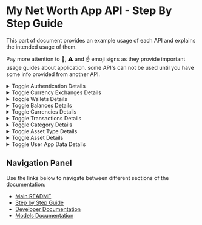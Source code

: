 # My Net Worth App API - Step By Step Guide

This part of document provides an example usage of each API and explains the intended usage of them.

Pay more attention to 🔴, ⚠️ and ☝️ emoji signs as they provide important usage guides about application. some API's can not be used until you have some info provided from another API.



<details>
<summary>Toggle Authentication Details</summary>

## Authentication

- 🔴 First get all the predefined currencies available, then choose one.

    example curl request:

    ```bash
    curl -X 'GET' \
      'http://127.0.0.1:8000/currencies/predefined' \
      -H 'accept: application/json'
    ```

    example response body:

    ```json
    {
      "message": "Predefined currencies retrieved successfully",
      "data": {
        "currencies": [
          {
            "_id": "6745dbed6b99c20aab2de4e0",
            "code": "USD",
            "name": "US Dollar",
            "symbol": "$",
            "is_predefined": true,
            "currency_type": "fiat",
            "created_at": "2024-11-18T13:47:55.569000",
            "updated_at": "2024-11-18T13:47:55.569000"
          },
          {
            "_id": "6745dbed6b99c20aab2de4e1",
            "code": "EUR",
            "name": "Euro",
            "symbol": "€",
            "is_predefined": true,
            "currency_type": "fiat",
            "created_at": "2024-11-18T13:47:55.572000",
            "updated_at": "2024-11-18T13:47:55.572000"
          }
        ]
      },
      "timestamp": "2024-11-24T17:03:14.290672"
    }
    ```

- Then create an account using your desired base currency and your personal info. In this example, I want to use the dollar as my base currency. I used the id we got from the previous request. From now on, to use the app, for every request you need to provide the `access_token` you got here as a header named `Authentication`.

    example curl request:

    ```bash
    curl -X 'POST' \
      'http://127.0.0.1:8000/register' \
      -H 'accept: application/json' \
      -H 'Content-Type: application/json' \
      -d '{
      "username": "johndoe",
      "email": "johndoe@example.com",
      "password": "UncommonPass?123",
      "base_currency_id": "6745dbed6b99c20aab2de4e0"
    }'
    ```

    example response body:

    ```json
    {
      "message": "User registered successfully",
      "data": {
        "access_token": "eyJhbGciOiJIUzI1NiIsInR5cCI6IkpXVCJ9.eyJzdWIiOiJqb2huZG9lIiwiZXhwIjoxNzMzMjE2MTE1fQ.O9JqJ7LojkenwTD23Az7Dq-85vnoS78P4QOxZyRqf74",
        "token_type": "bearer"
      },
      "timestamp": "2024-12-03T11:03:20.141111"
    }
    ```

- 🔴 After registration, if you want to get your access token, you can log in using your credentials.

    example curl request:

    ```bash
    curl -X 'POST' \
      'http://127.0.0.1:8000/login' \
      -H 'accept: application/json' \
      -H 'Content-Type: application/x-www-form-urlencoded' \
      -d 'grant_type=password&username=johndoe&password=UncommonPass%3F123&scope=&client_id=string&client_secret=string'
    ```

    example response body:

    ```json
    {
      "access_token": "eyJhbGciOiJIUzI1NiIsInR5cCI6IkpXVCJ9.eyJzdWIiOiJqb2huZG9lIiwiZXhwIjoxNzMzMjE2NDgwfQ.UYTDS0bOybXjs2VMujeqeNZBwSaw5N5Rr28_FS79_Ps",
      "token_type": "bearer"
    }
    ```

- You also can get your info.

    example curl request:

    ```bash
    curl -X 'GET' \
      'http://127.0.0.1:8000/user' \
      -H 'accept: application/json' \
      -H 'Authorization: Bearer eyJhbGciOiJIUzI1NiIsInR5cCI6IkpXVCJ9.eyJzdWIiOiJqb2huZG9lIiwiZXhwIjoxNzMzMjE2Mjc4fQ.VByWTQqSHHEiYHFh6fH4OLIPMHrBg_IGKfv8IzCeByQ'
    ```

    example response body:

    ```json
    {
      "message": "User data retrieved successfully",
      "data": {
        "_id": "674ec06bb42bef228d9ac134",
        "created_at": "2024-12-03T08:25:15.170000",
        "updated_at": "2024-12-03T08:25:15.170000",
        "username": "johndoe",
        "email": "johndoe@example.com",
        "hashed_password": "$2b$12$9Uvwmx8wa/PhrqCRnOr2y.wTZEhhB5r/TB/T8gm7XtUEcl56iCuXK",
        "role": "user"
      },
      "timestamp": "2024-12-03T11:03:20.141111"
    }
    ```

- Modify your info.

    example curl request:

    ```bash
    curl -X 'PUT' \
      'http://127.0.0.1:8000/update' \
      -H 'accept: application/json' \
      -H 'Authorization: Bearer eyJhbGciOiJIUzI1NiIsInR5cCI6IkpXVCJ9.eyJzdWIiOiJqb2huZG9lIiwiZXhwIjoxNzMzMjE2Mjc4fQ.VByWTQqSHHEiYHFh6fH4OLIPMHrBg_IGKfv8IzCeByQ' \
      -H 'Content-Type: application/json' \
      -d '{
      "name": "John Doe",
      "username": "newusername",
      "email": "newemail@example.com",
      "password": "newstrongpassword123"
    }'
    ```

    example response body:

    ```json
    {
      "message": "User credentials updated successfully",
      "data": {
        "_id": "674ec06bb42bef228d9ac134",
        "created_at": "2024-12-03T08:25:15.170000",
        "updated_at": "2024-12-03T08:25:15.170000",
        "username": "johndoe",
        "email": "johndoe@example.com",
        "hashed_password": "$2b$12$9Uvwmx8wa/PhrqCRnOr2y.wTZEhhB5r/TB/T8gm7XtUEcl56iCuXK",
        "role": "user"
      },
      "timestamp": "2024-12-03T11:03:20.141111"
    }
    ```

- Or delete your account. But beware that if you delete your account, all of your data will be lost too.

    example curl request:

    ```bash
    curl -X 'DELETE' \
      'http://127.0.0.1:8000/user' \
      -H 'accept: application/json' \
      -H 'Authorization: Bearer eyJhbGciOiJIUzI1NiIsInR5cCI6IkpXVCJ9.eyJzdWIiOiJqb2huZG9lIiwiZXhwIjoxNzMzMjE1OTk1fQ.6xTi3durHRHfIGNbW0Y6sEcI2wJ_VgSh4rdO8kQljzg'
    ```

    example response body:

    ```json
    {
      "message": "User deleted successfully",
      "data": {},
      "timestamp": "2024-12-03T11:03:20.141111"
    }
    ```

</details>


<details>
<summary>Toggle Currency Exchanges Details</summary>

## Currency Exchanges

- ⚠️ If you want to have any currency in your wallets other than your base currency, you have to make sure an exchange rate for them exists in the database. This is crucial to the app's functionalities because it wants to calculate the value of each currency to your base currency and give you an estimation of your wallets and assets value.

    example curl request:

    ```bash
    curl -X 'POST' \
      'http://127.0.0.1:8000/currency-exchanges' \
      -H 'accept: application/json' \
      -H 'Authorization: Bearer eyJhbGciOiJIUzI1NiIsInR5cCI6IkpXVCJ9.eyJzdWIiOiJqb2huZG9lIiwiZXhwIjoxNzMyNDY2NTMzfQ.U5VPkELge_1acLDjIPwnQ9nUxAuaemQY2Xfg6622OY0' \
      -H 'Content-Type: application/json' \
      -d '{
      "from_currency_id": "673b458b63f75539e9f1fcff",
      "to_currency_id": "673b458b63f75539e9f1fcfe",
      "rate": 0.85,
      "date": "2023-10-15T14:30:00Z"
    }'
    ```

    example response body:

    ```json
    {
    "message":"Currency exchange created successfully",
    "data": {
    "id": {
    "_id":"674350650627757e5b6ab189",
    "user_id":"6743368dfce3476d0b8c5de0",
    "from_currency_id":"673b458b63f75539e9f1fcff",
    "to_currency_id":"673b458b63f75539e9f1fcfe",
    "rate":0.85,
    "date":"2023-10-15T14:30:00Z"
        }
      },
    "timestamp":"2024-11-24T19:40:29.240770"
    }
    ```

- You can do other CRUD operations on currency exchanges. Let's try getting all.

    example curl request:

    ```bash
    curl -X 'GET' \
      'http://127.0.0.1:8000/currency-exchanges' \
      -H 'accept: application/json' \
      -H 'Authorization: Bearer eyJhbGciOiJIUzI1NiIsInR5cCI6IkpXVCJ9.eyJzdWIiOiJqb2huZG9lIiwiZXhwIjoxNzMyNTE4MjE3fQ.TY29rBpfyuuWd4K7a3wszmlINvZMF2OjSqUXhySJM2M'
    ```

    example response body:

    ```json
    {
      "message": "Currency exchanges retrieved successfully",
      "data": {
        "currency_exchanges": [
          {
            "_id": "674350650627757e5b6ab189",
            "user_id": "6743368dfce3476d0b8c5de0",
            "from_currency_id": "673b458b63f75539e9f1fcff",
            "to_currency_id": "673b458b63f75539e9f1fcfe",
            "rate": 0.85,
            "date": "2023-10-15T14:30:00"
          }
        ]
      },
      "timestamp": "2024-11-25T10:03:06.482411"
    }
    ```

- Read an exchange.

    example curl request:

    ```bash
    curl -X 'GET' \
      'http://127.0.0.1:8000/currency-exchanges/674350650627757e5b6ab189' \
      -H 'accept: application/json' \
      -H 'Authorization: Bearer eyJhbGciOiJIUzI1NiIsInR5cCI6IkpXVCJ9.eyJzdWIiOiJqb2huZG9lIiwiZXhwIjoxNzMyNTE4MjE3fQ.TY29rBpfyuuWd4K7a3wszmlINvZMF2OjSqUXhySJM2M'
    ```

    example response body:

    ```json
    {
      "message": "Currency exchange retrieved successfully",
      "data": {
        "currency_exchange": {
          "_id": "674350650627757e5b6ab189",
          "user_id": "6743368dfce3476d0b8c5de0",
          "from_currency_id": "673b458b63f75539e9f1fcff",
          "to_currency_id": "673b458b63f75539e9f1fcfe",
          "rate": 0.85,
          "date": "2023-10-15T14:30:00"
        }
      },
      "timestamp": "2024-11-25T10:03:06.482411"
    }
    ```

- Update an exchange.

    example curl request:

    ```bash
    curl -X 'PUT' \
      'http://127.0.0.1:8000/currency-exchanges/674350650627757e5b6ab189' \
      -H 'accept: application/json' \
      -H 'Authorization: Bearer eyJhbGciOiJIUzI1NiIsInR5cCI6IkpXVCJ9.eyJzdWIiOiJqb2huZG9lIiwiZXhwIjoxNzMyNTE4MjE3fQ.TY29rBpfyuuWd4K7a3wszmlINvZMF2OjSqUXhySJM2M' \
      -H 'Content-Type: application/json' \
      -d '{
      "rate": 0.822
    }'
    ```

    example response body:

    ```json
    {
      "message": "Currency exchange updated successfully",
      "data": {
        "currency_exchange": {
          "_id": "674350650627757e5b6ab189",
          "user_id": "6743368dfce3476d0b8c5de0",
          "from_currency_id": "673b458b63f75539e9f1fcff",
          "to_currency_id": "673b458b63f75539e9f1fcfe",
          "rate": 0.822,
          "date": "2024-11-25T06:38:25.709000"
        }
      },
      "timestamp": "2024-11-25T10:03:06.482411"
    }
    ```

- Delete one exchange if you need to.

    example curl request:

    ```bash
    curl -X 'DELETE' \
      'http://127.0.0.1:8000/currency-exchanges/67441be179a9ae30778b0df0' \
      -H 'accept: application/json' \
      -H 'Authorization: Bearer eyJhbGciOiJIUzI1NiIsInR5cCI6IkpXVCJ9.eyJzdWIiOiJqb2huZG9lIiwiZXhwIjoxNzMyNTE4MjE3fQ.TY29rBpfyuuWd4K7a3wszmlINvZMF2OjSqUXhySJM2M'
    ```

    example response body:

    ```json
    {
    "message":"Currency exchange deleted successfully",
    "data":null,
    "timestamp":"2024-11-25T10:03:06.482411"
    }
    ```

</details>


<details>
<summary>Toggle Wallets Details</summary>

## Wallets

- First things first, to create a wallet for yourself, you need to know the ids of currencies in your wallet. So now let's get all the currencies, user-defined or predefined.

    example curl request:

    ```bash
    curl -X 'GET' \
      'http://127.0.0.1:8000/currencies' \
      -H 'accept: application/json' \
      -H 'Authorization: Bearer eyJhbGciOiJIUzI1NiIsInR5cCI6IkpXVCJ9.eyJzdWIiOiJqb2huZG9lIiwiZXhwIjoxNzMyNDYxMDYwfQ.C25hYQ8l5ZxWUC0AOfZa5vY4vXZVCS9x5SxQyNZHBdM'
    ```

    example response body:

    ```json
    {
      "message": "Currencies retrieved successfully",
      "data": {
        "currencies": [
          {
            "_id": "673b458b63f75539e9f1fcfe",
            "code": "USD",
            "name": "US Dollar",
            "symbol": "$",
            "is_predefined": true,
            "currency_type": "fiat",
            "created_at": "2024-11-18T13:47:55.569000",
            "updated_at": "2024-11-18T13:47:55.569000"
          },
          {
            "_id": "673b458b63f75539e9f1fcff",
            "code": "EUR",
            "name": "Euro",
            "symbol": "€",
            "is_predefined": true,
            "currency_type": "fiat",
            "created_at": "2024-11-18T13:47:55.572000",
            "updated_at": "2024-11-18T13:47:55.572000"
          }
        ]
      },
      "timestamp": "2024-11-24T17:03:14.290672"
    }
    ```

- **☝️** Now if you have the needed currency exchange rates, you can create a wallet with your desired currencies. Use the ids of currencies you want in your wallet in the `balances_ids` section of the request. Each wallet can have many balances holding different currencies, provide an initial amount for each. You should also provide a name and type of wallet. The type of wallet can either be “fiat” or “crypto”. You can create as many wallets as you want.

    example curl request:

    ```bash
    curl -X 'POST' \
      'http://127.0.0.1:8000/wallets' \
      -H 'accept: application/json' \
      -H 'Authorization: Bearer eyJhbGciOiJIUzI1NiIsInR5cCI6IkpXVCJ9.eyJzdWIiOiJuZXd1c2VybmFtZSIsImV4cCI6MTczMzIxNjgyMX0.UqtH9QiSStRFehA7FUHZ5AjLlBCPYh2KNTpzzKhTp98' \
      -H 'Content-Type: application/json' \
      -d '{
      "name": "Savings Wallet",
      "type": "fiat",
      "balances_ids": [
        {
          "amount": "100.50",
          "currency_id": "6745dbed6b99c20aab2de4e0"
        },
        {
          "amount": "200.75",
          "currency_id": "6745dbed6b99c20aab2de4e1"
        }
      ]
    }'
    ```

    example response body:

    ```json
    {
      "message": "Wallet created successfully",
      "data": {
        "id": {
          "_id": "674ec683b42bef228d9ac13d",
          "created_at": "2024-12-03T08:51:15.147000",
          "updated_at": "2024-12-03T08:51:15.147000",
          "user_id": "674ec06bb42bef228d9ac134",
          "name": "Savings Wallet",
          "type": "fiat",
          "balances_ids": [
            {
              "_id": "674ec683b42bef228d9ac13e",
              "wallet_id": "674ec683b42bef228d9ac13d",
              "currency_id": "6745dbed6b99c20aab2de4e0",
              "amount": 100.5
            },
            {
              "_id": "674ec683b42bef228d9ac13f",
              "wallet_id": "674ec683b42bef228d9ac13d",
              "currency_id": "6745dbed6b99c20aab2de4e1",
              "amount": 200.75
            }
          ],
          "total_value": "311.28750000000000000000"
        }
      },
      "timestamp": "2024-12-03T11:03:20.141111"
    }
    ```

- You can now operate typical CRUD operations on wallet models. Let's get all wallets a user created.

    example curl request:

    ```bash
    curl -X 'GET' \
      'http://127.0.0.1:8000/wallets' \
      -H 'accept: application/json' \
      -H 'Authorization: Bearer eyJhbGciOiJIUzI1NiIsInR5cCI6IkpXVCJ9.eyJzdWIiOiJuZXd1c2VybmFtZSIsImV4cCI6MTczMzIxNjgyMX0.UqtH9QiSStRFehA7FUHZ5AjLlBCPYh2KNTpzzKhTp98'
    ```

    example response body:

    ```json
    {
      "message": "Wallets retrieved successfully",
      "data": {
        "wallets": [
          {
            "_id": "674eca33b42bef228d9ac141",
            "created_at": "2024-12-03T09:06:59.850000",
            "updated_at": "2024-12-03T09:06:59.850000",
            "user_id": "674ec06bb42bef228d9ac134",
            "name": "Crypto Wallet",
            "type": "crypto",
            "balances_ids": [
              {
                "_id": "674eca33b42bef228d9ac142",
                "wallet_id": "674eca33b42bef228d9ac141",
                "currency_id": "6745dbed6b99c20aab2de4ea",
                "amount": 0.052
              }
            ],
            "total_value": "4940.0000000000"
          },
          {
            "_id": "674ec683b42bef228d9ac13d",
            "created_at": "2024-12-03T08:51:15.147000",
            "updated_at": "2024-12-03T08:51:15.147000",
            "user_id": "674ec06bb42bef228d9ac134",
            "name": "Savings Wallet",
            "type": "fiat",
            "balances_ids": [
              {
                "_id": "674ec683b42bef228d9ac13e",
                "wallet_id": "674ec683b42bef228d9ac13d",
                "currency_id": "6745dbed6b99c20aab2de4e0",
                "amount": 100.5
              },
              {
                "_id": "674ec683b42bef228d9ac13f",
                "wallet_id": "674ec683b42bef228d9ac13d",
                "currency_id": "6745dbed6b99c20aab2de4e1",
                "amount": 200.75
              }
            ],
            "total_value": "311.2875000000"
          }
        ]
      },
      "timestamp": "2024-12-03T11:03:20.141111"
    }
    ```

- Get a wallet by its id.

    example curl request:

    ```bash
    curl -X 'GET' \
      'http://127.0.0.1:8000/wallets/674eca33b42bef228d9ac141' \
      -H 'accept: application/json' \
      -H 'Authorization: Bearer eyJhbGciOiJIUzI1NiIsInR5cCI6IkpXVCJ9.eyJzdWIiOiJuZXd1c2VybmFtZSIsImV4cCI6MTczMzIxODY0M30.e-kYTmiWO1Ejn7feO0A-J2dlhA-bU1aFkrU6oDaDh6I'
    ```

    example response body:

    ```json
    {
      "message": "Wallet retrieved successfully",
      "data": {
        "wallet": {
          "_id": "674eca33b42bef228d9ac141",
          "created_at": "2024-12-03T09:06:59.850000",
          "updated_at": "2024-12-03T09:06:59.850000",
          "user_id": "674ec06bb42bef228d9ac134",
          "name": "Crypto Wallet",
          "type": "crypto",
          "balances_ids": [
            {
              "_id": "674eca33b42bef228d9ac142",
              "wallet_id": "674eca33b42bef228d9ac141",
              "currency_id": "6745dbed6b99c20aab2de4ea",
              "amount": 0.052
            }
          ],
          "total_value": "4940.0000000000"
        }
      },
      "timestamp": "2024-12-03T11:03:20.141111"
    }
    ```

- Update a wallet.

    example curl request:

    ```bash
    curl -X 'PUT' \
      'http://127.0.0.1:8000/wallets/674eca33b42bef228d9ac141' \
      -H 'accept: application/json' \
      -H 'Authorization: Bearer eyJhbGciOiJIUzI1NiIsInR5cCI6IkpXVCJ9.eyJzdWIiOiJuZXd1c2VybmFtZSIsImV4cCI6MTczMzIxODY0M30.e-kYTmiWO1Ejn7feO0A-J2dlhA-bU1aFkrU6oDaDh6I' \
      -H 'Content-Type: application/json' \
      -d '{
      "name": "Crypto ",
      "balances_ids": [
        {
          "amount": "0.041",
          "currency_id": "6745dbed6b99c20aab2de4ea"
        }
      ]
    }'
    ```

    example response body:

    ```json
    {
      "message": "Wallet updated successfully",
      "data": {
        "wallet": {
          "_id": "674eca33b42bef228d9ac141",
          "created_at": "2024-12-03T09:06:59.850000",
          "updated_at": "2024-12-03T09:10:27.328000",
          "user_id": "674ec06bb42bef228d9ac134",
          "name": "Crypto ",
          "type": "crypto",
          "balances_ids": [
            {
              "_id": "674eca33b42bef228d9ac142",
              "wallet_id": "674eca33b42bef228d9ac141",
              "currency_id": "6745dbed6b99c20aab2de4ea",
              "amount": 0.041
            }
          ],
          "total_value": "3895.0000000000"
        }
      },
      "timestamp": "2024-12-03T11:03:20.141111"
    }
    ```

- Delete a wallet.

    example curl request:

    ```bash
    curl -X 'DELETE' \
      'http://127.0.0.1:8000/wallets/67433e42fce3476d0b8c5de2' \
      -H 'accept: application/json' \
      -H 'Authorization: Bearer eyJhbGciOiJIUzI1NiIsInR5cCI6IkpXVCJ9.eyJzdWIiOiJqb2huZG9lIiwiZXhwIjoxNzMyNTIxMTA3fQ.0Rw1sLpMbkwKXpgA55UxI__xQb6-DoenGUPcrtOIKkI'
    ```

    example response body:

    ```json
    {
      "message": "Wallet deleted successfully",
      "data": null,
      "timestamp": "2024-11-25T10:55:57.506591"
    }
    ```

- There is a route to get the total value of all your wallets. What this route does is to fetch all of your wallets and sum their balances. It does not rely on the `total-value` field in the wallet model, so it can be used to fix any possible inconsistencies.

    example curl request:

    ```bash
    curl -X 'GET' \
      'http://127.0.0.1:8000/wallets/total-value' \
      -H 'accept: application/json' \
      -H 'Authorization: Bearer eyJhbGciOiJIUzI1NiIsInR5cCI6IkpXVCJ9.eyJzdWIiOiJuZXd1c2VybmFtZSIsImV4cCI6MTczMzIxODY0M30.e-kYTmiWO1Ejn7feO0A-J2dlhA-bU1aFkrU6oDaDh6I'
    ```

    example response body:

    ```json
    {
      "message": "Total wallet value calculated successfully",
      "data": {
        "total_value": "4206.28750000000000000000"
      },
      "timestamp": "2024-12-03T11:03:20.141111"
    }
    ```

</details>


<details>
<summary>Toggle Balances Details</summary>

## Balances

- You can also add new currencies to your wallet. Let's say you have some JPY and you want it to be in a specific wallet. Use JPY’s id and the amount you have to add it to your wallet.

    example curl request:

    ```bash
    curl -X 'POST' \
      'http://127.0.0.1:8000/wallets/674ec683b42bef228d9ac13d/balance' \
      -H 'accept: application/json' \
      -H 'Authorization: Bearer eyJhbGciOiJIUzI1NiIsInR5cCI6IkpXVCJ9.eyJzdWIiOiJuZXd1c2VybmFtZSIsImV4cCI6MTczMzIxOTM2M30.ovAKzXI-w2lEfObbTThbF7H_sdUTBNKKH3LCjWJcdn0' \
      -H 'Content-Type: application/json' \
      -d '{
      "currency_id": "6745dbed6b99c20aab2de4e2",
      "amount": 20000
    }'
    ```

    example response body:

    ```json
    {
      "message": "Currency balance added successfully",
      "data": {
        "wallet": {
          "_id": "674ec683b42bef228d9ac13d",
          "created_at": "2024-12-03T08:51:15.147000",
          "updated_at": "2024-12-03T08:51:15.147000",
          "user_id": "674ec06bb42bef228d9ac134",
          "name": "Savings Wallet",
          "type": "fiat",
          "balances_ids": [
            {
              "_id": "674ec683b42bef228d9ac13e",
              "wallet_id": "674ec683b42bef228d9ac13d",
              "currency_id": "6745dbed6b99c20aab2de4e0",
              "amount": 100.5
            },
            {
              "_id": "674ec683b42bef228d9ac13f",
              "wallet_id": "674ec683b42bef228d9ac13d",
              "currency_id": "6745dbed6b99c20aab2de4e1",
              "amount": 200.75
            },
            {
              "_id": "674ecda7cfbbb34e5924be26",
              "wallet_id": "674ec683b42bef228d9ac13d",
              "currency_id": "6745dbed6b99c20aab2de4e2",
              "amount": 20000
            }
          ],
          "total_value": "445.2875000000"
        }
      },
      "timestamp": "2024-12-03T12:46:00.102914"
    }
    ```

- You can, of course, remove any unwanted balances too, providing wallet and currency ids.

    example curl request:

    ```bash
    curl -X 'DELETE' \
      'http://127.0.0.1:8000/wallets/674ec683b42bef228d9ac13d/balance/6745dbed6b99c20aab2de4e2' \
      -H 'accept: application/json' \
      -H 'Authorization: Bearer eyJhbGciOiJIUzI1NiIsInR5cCI6IkpXVCJ9.eyJzdWIiOiJuZXd1c2VybmFtZSIsImV4cCI6MTczMzIxOTM2M30.ovAKzXI-w2lEfObbTThbF7H_sdUTBNKKH3LCjWJcdn0'
    ```

    example response body:

    ```json
    {
      "message": "Currency balance removed successfully",
      "data": {
        "wallet": {
          "_id": "674ec683b42bef228d9ac13d",
          "created_at": "2024-12-03T08:51:15.147000",
          "updated_at": "2024-12-03T08:51:15.147000",
          "user_id": "674ec06bb42bef228d9ac134",
          "name": "Savings Wallet",
          "type": "fiat",
          "balances_ids": [
            {
              "_id": "674ec683b42bef228d9ac13e",
              "wallet_id": "674ec683b42bef228d9ac13d",
              "currency_id": "6745dbed6b99c20aab2de4e0",
              "amount": 100.5
            },
            {
              "_id": "674ec683b42bef228d9ac13f",
              "wallet_id": "674ec683b42bef228d9ac13d",
              "currency_id": "6745dbed6b99c20aab2de4e1",
              "amount": 200.75
            }
          ],
          "total_value": "311.2875000000"
        }
      },
      "timestamp": "2024-12-03T12:46:00.102914"
    }
    ```

</details>


<details>
<summary>Toggle Currencies Details</summary>

## Currencies

- We can also add our own custom currencies and modify them. For example, here we see there is no Tether in predefined currencies, so we can add it manually. The currency type can either be “fiat” or “crypto”. ⚠️ Also remember that whenever you introduce a new currency, add an exchange rate to the base currency instantly after that so you won’t face any problems later.

    example curl request:

    ```bash
    curl -X 'POST' \
      'http://127.0.0.1:8000/currencies' \
      -H 'accept: application/json' \
      -H 'Authorization: Bearer eyJhbGciOiJIUzI1NiIsInR5cCI6IkpXVCJ9.eyJzdWIiOiJqb2huZG9lIiwiZXhwIjoxNzMyNTI2MjQxfQ.o1M5_oGcvqzTYXYrLdxB0O_pDpgXH2joB1FREH4nHlM' \
      -H 'Content-Type: application/json' \
      -d '{
      "code": "USDT",
      "name": "Tether",
      "symbol": "₮",
      "currency_type": "crypto"
    }'
    ```

    example response body:

    ```json
    {
      "message": "Currency created successfully",
      "data": {
        "id": {
          "_id": "67443a0d0edbf08cff819104",
          "user_id": "6743368dfce3476d0b8c5de0",
          "code": "USDT",
          "name": "Tether",
          "symbol": "₮",
          "is_predefined": false,
          "currency_type": "crypto",
          "created_at": "2024-11-25T08:49:17.641783",
          "updated_at": "2024-11-25T08:49:17.641791"
        }
      },
      "timestamp": "2024-11-25T12:19:07.545506"
    }
    ```

- You can see all currencies, custom or predefined, all together.

    example curl request:

    ```bash
    curl -X 'GET' \
      'http://127.0.0.1:8000/currencies' \
      -H 'accept: application/json' \
      -H 'Authorization: Bearer eyJhbGciOiJIUzI1NiIsInR5cCI6IkpXVCJ9.eyJzdWIiOiJqb2huZG9lIiwiZXhwIjoxNzMyNTI2MjQxfQ.o1M5_oGcvqzTYXYrLdxB0O_pDpgXH2joB1FREH4nHlM'
    ```

    example response body:

    ```json
    {
    "message":"Currencies retrieved successfully",
    "data": {
    "currencies": [
          {
    "_id":"673b458b63f75539e9f1fcfe",
    "code":"USD",
    "name":"US Dollar",
    "symbol":"$",
    "is_predefined":true,
    "currency_type":"fiat",
    "created_at":"2024-11-18T13:47:55.569000",
    "updated_at":"2024-11-18T13:47:55.569000"
          },
          {
    "_id":"673b458b63f75539e9f1fcff",
    "code":"EUR",
    "name":"Euro",
    "symbol":"€",
    "is_predefined":true,
    "currency_type":"fiat",
    "created_at":"2024-11-18T13:47:55.572000",
    "updated_at":"2024-11-18T13:47:55.572000"
          },
          {
    "_id":"67443a0d0edbf08cff819104",
    "user_id":"6743368dfce3476d0b8c5de0",
    "code":"USDT",
    "name":"Tether",
    "symbol":"₮",
    "is_predefined":false,
    "currency_type":"crypto",
    "created_at":"2024-11-25T08:49:17.641000",
    "updated_at":"2024-11-25T08:49:17.641000"
          }
        ]
      },
    "timestamp":"2024-11-25T12:19:07.545506"
    }
    ```

- You can get one currency by id.

    example curl request:

    ```bash
    curl -X 'GET' \
      'http://127.0.0.1:8000/currencies/67443a0d0edbf08cff819104' \
      -H 'accept: application/json' \
      -H 'Authorization: Bearer eyJhbGciOiJIUzI1NiIsInR5cCI6IkpXVCJ9.eyJzdWIiOiJqb2huZG9lIiwiZXhwIjoxNzMyNTI2MjQxfQ.o1M5_oGcvqzTYXYrLdxB0O_pDpgXH2joB1FREH4nHlM'
    ```

    example response body:

    ```json
    {
      "message": "Currency retrieved successfully",
      "data": {
        "currency": {
          "_id": "67443a0d0edbf08cff819104",
          "user_id": "6743368dfce3476d0b8c5de0",
          "code": "USDT",
          "name": "Tether",
          "symbol": "₮",
          "is_predefined": false,
          "currency_type": "crypto",
          "created_at": "2024-11-25T08:49:17.641000",
          "updated_at": "2024-11-25T08:49:17.641000"
        }
      },
      "timestamp": "2024-11-25T12:19:07.545506"
    }
    ```

- Update a currency if you will.

    example curl request:

    ```bash
    curl -X 'PUT' \
      'http://127.0.0.1:8000/currencies/67443a0d0edbf08cff819104' \
      -H 'accept: application/json' \
      -H 'Authorization: Bearer eyJhbGciOiJIUzI1NiIsInR5cCI6IkpXVCJ9.eyJzdWIiOiJqb2huZG9lIiwiZXhwIjoxNzMyNTI2MjQxfQ.o1M5_oGcvqzTYXYrLdxB0O_pDpgXH2joB1FREH4nHlM' \
      -H 'Content-Type: application/json' \
      -d '{
      "code": "MUSDT",
      "name": "My Custom Tether",
      "symbol": "MT"
    }'
    ```

    example response body:

    ```json
    {
      "message": "Currency updated successfully",
      "data": {
        "currency": {
          "_id": "67443a0d0edbf08cff819104",
          "user_id": "6743368dfce3476d0b8c5de0",
          "code": "MUSDT",
          "name": "My Custom Tether",
          "symbol": "MT",
          "is_predefined": false,
          "currency_type": "crypto",
          "created_at": "2024-11-25T08:49:17.641000",
          "updated_at": "2024-11-25T08:49:17.641000"
        }
      },
      "timestamp": "2024-11-25T12:19:07.545506"
    }
    ```

- Delete a currency if you want
    
    example curl request: 
    
    ```bash
    curl -X 'DELETE' \
      'http://127.0.0.1:8000/currencies/67443a0d0edbf08cff819104' \
      -H 'accept: application/json' \
      -H 'Authorization: Bearer eyJhbGciOiJIUzI1NiIsInR5cCI6IkpXVCJ9.eyJzdWIiOiJqb2huZG9lIiwiZXhwIjoxNzMyNTI2MjQxfQ.o1M5_oGcvqzTYXYrLdxB0O_pDpgXH2joB1FREH4nHlM'
    ```
    
    example response body:
    
    ```json
    {
      "message": "Currency deleted successfully",
      "data": null,
      "timestamp": "2024-11-25T12:19:07.545506"
    }
    ```
</details>

<details>
<summary>Toggle Transactions Details</summary>

## Transactions

- Now that we have created some wallets and exchanges we can move on to transactions
There are 3 types of transactions available; ***income***, ***expense*** and ***transfer***
you have to provide wallet ids according to the transaction you want to do, for example if you want to save an income transaction you have to only provide to_wallet_id
**☝️** you can add a category to your transaction, but if you wanted to do that, you had to have the category id, so you needed to make a get request to /category to get them all first or create your custom categories then provide the id here.
other fields are self explanatory.
In this example I have created an income transaction.
    
    example curl request: 
    
    ```bash
    curl -X 'POST' \
      'http://127.0.0.1:8000/transactions' \
      -H 'accept: application/json' \
      -H 'Authorization: Bearer eyJhbGciOiJIUzI1NiIsInR5cCI6IkpXVCJ9.eyJzdWIiOiJqb2huZG9lIiwiZXhwIjoxNzMyNTM2MjExfQ.k_XFzUZa3CPUPdNUM8bGf8dke_SyrgrSiTuePUCurhQ' \
      -H 'Content-Type: application/json' \
      -d '{
      "to_wallet_id": "67433c81fce3476d0b8c5de1",
      "currency_id": "673b458b63f75539e9f1fcff",
      "type": "income",
      "amount": 100,
      "description": "The gig income"
    }'
    ```
    
    example response body:
    
    ```json
    {
      "message": "Transaction created successfully",
      "data": {
        "id": {
          "_id": "67446180dde2b8e5a723ef69",
          "user_id": "6743368dfce3476d0b8c5de0",
          "to_wallet_id": "67433c81fce3476d0b8c5de1",
          "currency_id": "673b458b63f75539e9f1fcff",
          "type": "income",
          "amount": 100,
          "date": "2024-11-25T11:37:36.425015",
          "description": "The gig income"
        }
      },
      "timestamp": "2024-11-25T15:07:32.034183"
    }
    ```
    
- an example of expense transaction
    
    
    example curl request: 
    
    ```bash
    curl -X 'POST' \
      'http://127.0.0.1:8000/transactions' \
      -H 'accept: application/json' \
      -H 'Authorization: Bearer eyJhbGciOiJIUzI1NiIsInR5cCI6IkpXVCJ9.eyJzdWIiOiJqb2huZG9lIiwiZXhwIjoxNzMyNTM2MjExfQ.k_XFzUZa3CPUPdNUM8bGf8dke_SyrgrSiTuePUCurhQ' \
      -H 'Content-Type: application/json' \
      -d '{
      "from_wallet_id": "67433c81fce3476d0b8c5de1",
      "currency_id": "673b458b63f75539e9f1fcff",
      "type": "expense",
      "amount": 50,
      "description": "groceries"
    }'
    ```
    
    example response body:
    
    ```json
    {
      "message": "Transaction created successfully",
      "data": {
        "id": {
          "_id": "6744637ddde2b8e5a723ef6b",
          "user_id": "6743368dfce3476d0b8c5de0",
          "from_wallet_id": "67433c81fce3476d0b8c5de1",
          "currency_id": "673b458b63f75539e9f1fcff",
          "type": "expense",
          "amount": 50,
          "date": "2024-11-25T11:46:05.868121",
          "description": "groceries"
        }
      },
      "timestamp": "2024-11-25T15:07:32.034183"
    }
    ```
    
- an example of transfer transaction
    
    
    example curl request: 
    
    ```bash
    curl -X 'POST' \
      'http://127.0.0.1:8000/transactions' \
      -H 'accept: application/json' \
      -H 'Authorization: Bearer eyJhbGciOiJIUzI1NiIsInR5cCI6IkpXVCJ9.eyJzdWIiOiJqb2huZG9lIiwiZXhwIjoxNzMyNTM2MjExfQ.k_XFzUZa3CPUPdNUM8bGf8dke_SyrgrSiTuePUCurhQ' \
      -H 'Content-Type: application/json' \
      -d '{
      "from_wallet_id": "67433c81fce3476d0b8c5de1",
      "to_wallet_id": "67446414dde2b8e5a723ef6c",
      "currency_id": "673b458b63f75539e9f1fcfe",
      "type": "transfer",
      "amount": 150,
      "description": "transfer to bank"
    }'
    ```
    
    example response body:
    
    ```json
    {
      "message": "Transaction created successfully",
      "data": {
        "id": {
          "_id": "674464dddde2b8e5a723ef70",
          "user_id": "6743368dfce3476d0b8c5de0",
          "from_wallet_id": "67433c81fce3476d0b8c5de1",
          "to_wallet_id": "67446414dde2b8e5a723ef6c",
          "currency_id": "673b458b63f75539e9f1fcfe",
          "type": "transfer",
          "amount": 150,
          "date": "2024-11-25T11:51:57.525552",
          "description": "transfer to bank"
        }
      },
      "timestamp": "2024-11-25T15:07:32.034183"
    }
    ```
    
- Lets try basic CRUD operations
get all transactions
    
    
    example curl request: 
    
    ```bash
    curl -X 'GET' \
      'http://127.0.0.1:8000/transactions' \
      -H 'accept: application/json' \
      -H 'Authorization: Bearer eyJhbGciOiJIUzI1NiIsInR5cCI6IkpXVCJ9.eyJzdWIiOiJqb2huZG9lIiwiZXhwIjoxNzMyNTM2MjExfQ.k_XFzUZa3CPUPdNUM8bGf8dke_SyrgrSiTuePUCurhQ'
    ```
    
    example response body:
    
    ```json
    {
      "message": "Transactions retrieved successfully",
      "data": {
        "transactions": [
          {
            "_id": "67446180dde2b8e5a723ef69",
            "user_id": "6743368dfce3476d0b8c5de0",
            "to_wallet_id": "67433c81fce3476d0b8c5de1",
            "currency_id": "673b458b63f75539e9f1fcff",
            "type": "income",
            "amount": 100,
            "date": "2024-11-25T11:37:36.425000",
            "description": "The gig income"
          },
          {
            "_id": "67446365dde2b8e5a723ef6a",
            "user_id": "6743368dfce3476d0b8c5de0",
            "from_wallet_id": "67433c81fce3476d0b8c5de1",
            "currency_id": "673b458b63f75539e9f1fcff",
            "type": "expense",
            "amount": 50,
            "date": "2024-11-25T11:45:41.878000",
            "description": "groceries"
          },
          {
            "_id": "674464dddde2b8e5a723ef70",
            "user_id": "6743368dfce3476d0b8c5de0",
            "from_wallet_id": "67433c81fce3476d0b8c5de1",
            "to_wallet_id": "67446414dde2b8e5a723ef6c",
            "currency_id": "673b458b63f75539e9f1fcfe",
            "type": "transfer",
            "amount": 150,
            "date": "2024-11-25T11:51:57.525000",
            "description": "transfer to bank"
          }
        ]
      },
      "timestamp": "2024-11-25T15:07:32.034183"
    }
    ```
    
- get a specific transaction details
    
    example curl request: 
    
    ```bash
    curl -X 'GET' \
      'http://127.0.0.1:8000/transactions/674464dddde2b8e5a723ef70' \
      -H 'accept: application/json' \
      -H 'Authorization: Bearer eyJhbGciOiJIUzI1NiIsInR5cCI6IkpXVCJ9.eyJzdWIiOiJqb2huZG9lIiwiZXhwIjoxNzMyNTM2MjExfQ.k_XFzUZa3CPUPdNUM8bGf8dke_SyrgrSiTuePUCurhQ'
    ```
    
    example response body:
    
    ```json
    {
    "message":"Transaction retrieved successfully",
    "data": {
    "transaction": {
    "_id":"674464dddde2b8e5a723ef70",
    "user_id":"6743368dfce3476d0b8c5de0",
    "from_wallet_id":"67433c81fce3476d0b8c5de1",
    "to_wallet_id":"67446414dde2b8e5a723ef6c",
    "currency_id":"673b458b63f75539e9f1fcfe",
    "type":"transfer",
    "amount":150,
    "date":"2024-11-25T11:51:57.525000",
    "description":"transfer to bank"
        }
      },
    "timestamp":"2024-11-25T15:07:32.034183"
    }
    ```
    
    ---
    
- Update a transaction
you can only update category, amount, date and description.
    
    
    example curl request: 
    
    ```bash
    curl -X 'PUT' \
      'http://127.0.0.1:8000/transactions/67446bdcf5fbebe2b05a95b5' \
      -H 'accept: application/json' \
      -H 'Authorization: Bearer eyJhbGciOiJIUzI1NiIsInR5cCI6IkpXVCJ9.eyJzdWIiOiJqb2huZG9lIiwiZXhwIjoxNzMyNTM4NDM5fQ.nEfDm-U4m-I_u4zfYWzSpp1E3q5xGlIaHBEf9JX31mg' \
      -H 'Content-Type: application/json' \
      -d '{
      "amount": 60,
      "date": "2023-10-15T14:30:00Z",
      "description": "Transfer to main bank"
    }'
    ```
    
    example response body:
    
    ```json
    {
      "message": "Transaction updated successfully",
      "data": {
        "transaction": {
          "_id": "67446bdcf5fbebe2b05a95b5",
          "user_id": "6743368dfce3476d0b8c5de0",
          "from_wallet_id": "67433c81fce3476d0b8c5de1",
          "to_wallet_id": "67446414dde2b8e5a723ef6c",
          "currency_id": "673b458b63f75539e9f1fcfe",
          "type": "transfer",
          "amount": 60,
          "date": "2023-10-15T14:30:00",
          "description": "Transfer to main bank"
        }
      },
      "timestamp": "2024-11-25T16:02:00.761796"
    }
    ```
    
- Delete a transaction
    
    
    example curl request: 
    
    ```bash
    curl -X 'DELETE' \
      'http://127.0.0.1:8000/transactions/674464dddde2b8e5a723ef70' \
      -H 'accept: application/json' \
      -H 'Authorization: Bearer eyJhbGciOiJIUzI1NiIsInR5cCI6IkpXVCJ9.eyJzdWIiOiJqb2huZG9lIiwiZXhwIjoxNzMyNTQwODM4fQ.vltdoHbI0AxVSyKVfeN2dIN-vg1Pl7Tevei9l2b_8Js'
    ```
    
    example response body:
    
    ```json
    {
    "message":"Transaction deleted successfully",
    "data":null,
    "timestamp":"2024-11-25T16:18:22.168932"
    }
    ```
    
- You can get basic statistics about the transactions occurred in a specific period of time
    
    
    example curl request: 
    
    ```bash
    curl -X 'GET' \
      'http://127.0.0.1:8000/transactions/statistics?start_date=2020-01-01&end_date=2024-12-01' \
      -H 'accept: application/json' \
      -H 'Authorization: Bearer eyJhbGciOiJIUzI1NiIsInR5cCI6IkpXVCJ9.eyJzdWIiOiJqb2huZG9lIiwiZXhwIjoxNzMyNTQwODM4fQ.vltdoHbI0AxVSyKVfeN2dIN-vg1Pl7Tevei9l2b_8Js'
    ```
    
    example response body:
    
    ```json
    {
    "message":"Transaction statistics retrieved successfully",
    "data": {
    "statistics": {
    "total_income":"150.0100000000",
    "total_expense":"100.0000000000",
    "net_balance":"50.0100000000"
        }
      },
    "timestamp":"2024-11-25T16:18:22.168932"
    }
    ```
    
- Can filter transactions too
    
    
    example curl request: 
    
    ```bash
    curl -X 'GET' \
      'http://127.0.0.1:8000/transactions/filter?start_date=2020-01-01&end_date=2024-12-01&transaction_type=expense&from_wallet_id=67433c81fce3476d0b8c5de1' \
      -H 'accept: application/json' \
      -H 'Authorization: Bearer eyJhbGciOiJIUzI1NiIsInR5cCI6IkpXVCJ9.eyJzdWIiOiJqb2huZG9lIiwiZXhwIjoxNzMyNTQwODM4fQ.vltdoHbI0AxVSyKVfeN2dIN-vg1Pl7Tevei9l2b_8Js'
    ```
    
    example response body:
    
    ```json
    {
      "message": "Filtered transactions retrieved successfully",
      "data": {
        "transactions": [
          {
            "_id": "67446365dde2b8e5a723ef6a",
            "user_id": "6743368dfce3476d0b8c5de0",
            "from_wallet_id": "67433c81fce3476d0b8c5de1",
            "currency_id": "673b458b63f75539e9f1fcff",
            "type": "expense",
            "amount": 50,
            "date": "2024-11-25T11:45:41.878000",
            "description": "groceries"
          }
        ]
      },
      "timestamp": "2024-11-25T16:18:22.168932"
    }
    ```
</details>

<details>
<summary>Toggle Category Details</summary>

## Category

- Create a category
choose the type of transaction this category can apply to
    
    
    example curl request: 
    
    ```bash
    curl -X 'POST' \
      'http://127.0.0.1:8000/categories' \
      -H 'accept: application/json' \
      -H 'Authorization: Bearer eyJhbGciOiJIUzI1NiIsInR5cCI6IkpXVCJ9.eyJzdWIiOiJqb2huZG9lIiwiZXhwIjoxNzMyNTQ4ODk5fQ.WRpaHJMwABv4_f7oFnQINK_-bE6rdB5onf4n1FIBvUU' \
      -H 'Content-Type: application/json' \
      -d '{
      "name": "My Groceries",
      "type": "expense",
      "description": "Necessary Grocery shoppings"
    }'
    ```
    
    example response body:
    
    ```json
    {
      "message": "Category created successfully",
      "data": {
        "id": {
          "_id": "674498e78e2d631a0ab55028",
          "user_id": "6743368dfce3476d0b8c5de0",
          "name": "My Groceries",
          "type": "expense",
          "description": "Necessary Grocery shoppings",
          "is_predefined": false
        }
      },
      "timestamp": "2024-11-25T19:03:18.045518"
    }
    ```
    
- Get all categories
    
    example curl request: 
    
    ```bash
    curl -X 'GET' \
      'http://127.0.0.1:8000/categories' \
      -H 'accept: application/json' \
      -H 'Authorization: Bearer eyJhbGciOiJIUzI1NiIsInR5cCI6IkpXVCJ9.eyJzdWIiOiJqb2huZG9lIiwiZXhwIjoxNzMyNTUwODA1fQ.yb7qLp1MX6YeyqiXPKzKyEzSkRlBOjUo16v4mpWxsAQ'
    ```
    
    example response body:
    
    ```json
    {
      "message": "Categories retrieved successfully",
      "data": {
        "categories": [
          {
            "_id": "673b473de5b094d9f735d2a7",
            "name": "Salary",
            "type": "income",
            "is_predefined": true
          },
          {
            "_id": "673b473de5b094d9f735d2aa",
            "name": "Rent",
            "type": "expense",
            "is_predefined": true
          }
          {
            "_id": "673b473de5b094d9f735d2ac",
            "name": "Bank Transfer",
            "type": "transfer",
            "is_predefined": true
          },
          {
            "_id": "674498e78e2d631a0ab55028",
            "user_id": "6743368dfce3476d0b8c5de0",
            "name": "My Groceries",
            "type": "expense",
            "description": "Necessary Grocery shoppings",
            "is_predefined": false
          }
        ]
      },
      "timestamp": "2024-11-25T19:03:18.045518"
    }
    ```
    
- Get one category
    
    
    example curl request: 
    
    ```bash
    curl -X 'GET' \
      'http://127.0.0.1:8000/categories/673b473de5b094d9f735d2ac' \
      -H 'accept: application/json' \
      -H 'Authorization: Bearer eyJhbGciOiJIUzI1NiIsInR5cCI6IkpXVCJ9.eyJzdWIiOiJqb2huZG9lIiwiZXhwIjoxNzMyNTUwODA1fQ.yb7qLp1MX6YeyqiXPKzKyEzSkRlBOjUo16v4mpWxsAQ'
    ```
    
    example response body:
    
    ```json
    {
      "message": "Category retrieved successfully",
      "data": {
        "category": {
          "_id": "673b473de5b094d9f735d2ac",
          "name": "Bank Transfer",
          "type": "transfer",
          "is_predefined": true
        }
      },
      "timestamp": "2024-11-25T19:03:18.045518"
    }
    ```
    
- Update a category
    
    
    example curl request: 
    
    ```bash
    curl -X 'PUT' \
      'http://127.0.0.1:8000/categories/674498e78e2d631a0ab55028' \
      -H 'accept: application/json' \
      -H 'Authorization: Bearer eyJhbGciOiJIUzI1NiIsInR5cCI6IkpXVCJ9.eyJzdWIiOiJqb2huZG9lIiwiZXhwIjoxNzMyNTUxMzk4fQ.-g3lHD4HxtLn8Wmcj8g7WDkc5P8L3r0oNfFg1KmfVis' \
      -H 'Content-Type: application/json' \
      -d '{
      "name": "My Necessary Groceries",
      "description": "Necessary Grocery shoppings"
    }'
    ```
    
    example response body:
    
    ```json
    {
      "message": "Category updated successfully",
      "data": {
        "category": {
          "_id": "674498e78e2d631a0ab55028",
          "user_id": "6743368dfce3476d0b8c5de0",
          "name": "My Necessary Groceries",
          "type": "transfer",
          "description": "Necessary Grocery shoppings",
          "is_predefined": false
        }
      },
      "timestamp": "2024-11-25T19:16:16.859504"
    }
    ```
    
- Delete a category
    
    
    example curl request: 
    
    ```bash
    curl -X 'DELETE' \
      'http://127.0.0.1:8000/categories/674498e78e2d631a0ab55028' \
      -H 'accept: application/json' \
      -H 'Authorization: Bearer eyJhbGciOiJIUzI1NiIsInR5cCI6IkpXVCJ9.eyJzdWIiOiJqb2huZG9lIiwiZXhwIjoxNzMyNTUxMzk4fQ.-g3lHD4HxtLn8Wmcj8g7WDkc5P8L3r0oNfFg1KmfVis'
    ```
    
    example response body:
    
    ```json
    {
      "message": "Category deleted successfully",
      "data": null,
      "timestamp": "2024-11-25T19:16:16.859504"
    }
    ```
    
</details>

<details>
<summary>Toggle Asset Type Details</summary>

## Asset Type

- You can create some asset types if you want
    
    
    example curl request: 
    
    ```bash
    curl -X 'POST' \
      'http://127.0.0.1:8000/asset-types' \
      -H 'accept: application/json' \
      -H 'Authorization: Bearer eyJhbGciOiJIUzI1NiIsInR5cCI6IkpXVCJ9.eyJzdWIiOiJqb2huZG9lIiwiZXhwIjoxNzMyNTUzMzk0fQ.sOtC28zDZSqYneKXsYwNoGD7zwMcdBwboGkfRCF99Co' \
      -H 'Content-Type: application/json' \
      -d '{
      "name": "Jewelry",
      "description": "My Jewelries"
    }'
    ```
    
    example response body:
    
    ```json
    {
      "message": "Asset type created successfully",
      "data": {
        "id": {
          "_id": "6744a6e4cc384c4f59041c0a",
          "user_id": "6743368dfce3476d0b8c5de0",
          "name": "Jewelry",
          "description": "My Jewelries",
          "is_predefined": false
        }
      },
      "timestamp": "2024-11-25T20:02:13.181693"
    }
    ```
    
- Get all asset types
    
    example curl request: 
    
    ```bash
    curl -X 'GET' \
      'http://127.0.0.1:8000/asset-types' \
      -H 'accept: application/json' \
      -H 'Authorization: Bearer eyJhbGciOiJIUzI1NiIsInR5cCI6IkpXVCJ9.eyJzdWIiOiJqb2huZG9lIiwiZXhwIjoxNzMyNTUzMzk0fQ.sOtC28zDZSqYneKXsYwNoGD7zwMcdBwboGkfRCF99Co'
    ```
    
    example response body:
    
    ```json
    {
      "message": "Asset types retrieved successfully",
      "data": {
        "asset_types": [
          {
            "_id": "673b473de5b094d9f735d2a2",
            "name": "Real Estate",
            "is_predefined": true
          },
          {
            "_id": "673b473de5b094d9f735d2a3",
            "name": "Vehicle",
            "is_predefined": true
          },
          {
            "_id": "6744a6e4cc384c4f59041c0a",
            "user_id": "6743368dfce3476d0b8c5de0",
            "name": "Jewelry",
            "description": "My Jewelries",
            "is_predefined": false
          }
        ]
      },
      "timestamp": "2024-11-25T20:02:13.181693"
    }
    ```
    
- Get an asset type
    
    example curl request: 
    
    ```bash
    curl -X 'GET' \
      'http://127.0.0.1:8000/asset-types/6744a6e4cc384c4f59041c0a' \
      -H 'accept: application/json' \
      -H 'Authorization: Bearer eyJhbGciOiJIUzI1NiIsInR5cCI6IkpXVCJ9.eyJzdWIiOiJqb2huZG9lIiwiZXhwIjoxNzMyNTUzMzk0fQ.sOtC28zDZSqYneKXsYwNoGD7zwMcdBwboGkfRCF99Co'
    ```
    
    example response body:
    
    ```json
    {
      "message": "Asset type retrieved successfully",
      "data": {
        "asset_type": {
          "_id": "6744a6e4cc384c4f59041c0a",
          "user_id": "6743368dfce3476d0b8c5de0",
          "name": "Jewelry",
          "description": "My Jewelries",
          "is_predefined": false
        }
      },
      "timestamp": "2024-11-25T20:02:13.181693"
    }
    ```
    
- Update an asset type
    
    example curl request: 
    
    ```bash
    curl -X 'PUT' \
      'http://127.0.0.1:8000/asset-types/6744a6e4cc384c4f59041c0a' \
      -H 'accept: application/json' \
      -H 'Authorization: Bearer eyJhbGciOiJIUzI1NiIsInR5cCI6IkpXVCJ9.eyJzdWIiOiJqb2huZG9lIiwiZXhwIjoxNzMyNTUzMzk0fQ.sOtC28zDZSqYneKXsYwNoGD7zwMcdBwboGkfRCF99Co' \
      -H 'Content-Type: application/json' \
      -d '{
      "name": "Gold Jewelries",
      "description": "My Gold Jewelries"
    }'
    ```
    
    example response body:
    
    ```json
    {
      "message": "Asset type updated successfully",
      "data": {
        "asset_type": {
          "_id": "6744a6e4cc384c4f59041c0a",
          "user_id": "6743368dfce3476d0b8c5de0",
          "name": "Gold Jewelries",
          "description": "My Gold Jewelries",
          "is_predefined": false
        }
      },
      "timestamp": "2024-11-25T20:02:13.181693"
    }
    ```
    
- Delete an asset type
    
    
    example curl request: 
    
    ```bash
    curl -X 'DELETE' \
      'http://127.0.0.1:8000/asset-types/6744a4e92d20832685ff0c06' \
      -H 'accept: application/json' \
      -H 'Authorization: Bearer eyJhbGciOiJIUzI1NiIsInR5cCI6IkpXVCJ9.eyJzdWIiOiJqb2huZG9lIiwiZXhwIjoxNzMyNTUzMzk0fQ.sOtC28zDZSqYneKXsYwNoGD7zwMcdBwboGkfRCF99Co'
    ```
    
    example response body:
    
    ```json
    {
      "message": "Asset type deleted successfully",
      "data": null,
      "timestamp": "2024-11-25T19:56:10.083441"
    }
    ```

</details>

<details>
<summary>Toggle Asset Details</summary>

## Asset

- You can add your other valuable stuff as assets
lets create an asset here
    
    example curl request: 
    
    ```bash
    curl -X 'POST' \
      'http://127.0.0.1:8000/assets' \
      -H 'accept: application/json' \
      -H 'Authorization: Bearer eyJhbGciOiJIUzI1NiIsInR5cCI6IkpXVCJ9.eyJzdWIiOiJqb2huZG9lIiwiZXhwIjoxNzMyNTU1NDE4fQ.OgdhrOhpZMdcZQGXU79pGFyGTsdtwBQxCBwu_r0pLBs' \
      -H 'Content-Type: application/json' \
      -d '{
      "asset_type_id": "673b473de5b094d9f735d2a2",
      "currency_id": "673b458b63f75539e9f1fcfe",
      "name": "Family Home",
      "description": "A beautiful house in the suburbs",
      "value": 350000,
      "created_at": "2023-10-15T14:30:00Z"
    }'
    ```
    
    example response body:
    
    ```json
    
      "message": "Asset created successfully",
      "data": {
        "id": {
          "_id": "6744abc3cc384c4f59041c0b",
          "user_id": "6743368dfce3476d0b8c5de0",
          "asset_type_id": "673b473de5b094d9f735d2a2",
          "currency_id": "673b458b63f75539e9f1fcfe",
          "name": "Family Home",
          "description": "A beautiful house in the suburbs",
          "value": 350000,
          "created_at": "2024-11-25T16:54:27.526642",
          "updated_at": "2024-11-25T16:54:27.526654"
        }
      },
      "timestamp": "2024-11-25T20:02:13.181693"
    }
    ```
    
- Get all assets of yours
    
    example curl request: 
    
    ```bash
    curl -X 'GET' \
      'http://127.0.0.1:8000/assets' \
      -H 'accept: application/json' \
      -H 'Authorization: Bearer eyJhbGciOiJIUzI1NiIsInR5cCI6IkpXVCJ9.eyJzdWIiOiJqb2huZG9lIiwiZXhwIjoxNzMyNTU1NDE4fQ.OgdhrOhpZMdcZQGXU79pGFyGTsdtwBQxCBwu_r0pLBs'
    ```
    
    example response body:
    
    ```json
    {
      "message": "Assets retrieved successfully",
      "data": {
        "assets": [
          {
            "_id": "6744abc3cc384c4f59041c0b",
            "user_id": "6743368dfce3476d0b8c5de0",
            "asset_type_id": "673b473de5b094d9f735d2a2",
            "currency_id": "673b458b63f75539e9f1fcfe",
            "name": "Family Home",
            "description": "A beautiful house in the suburbs",
            "value": 350000,
            "created_at": "2024-11-25T16:54:27.526000",
            "updated_at": "2024-11-25T16:54:27.526000"
          }
        ]
      },
      "timestamp": "2024-11-25T20:02:13.181693"
    }
    ```
    
- Get an asset
    
    example curl request: 
    
    ```bash
    curl -X 'GET' \
      'http://127.0.0.1:8000/assets/6744abc3cc384c4f59041c0b' \
      -H 'accept: application/json' \
      -H 'Authorization: Bearer eyJhbGciOiJIUzI1NiIsInR5cCI6IkpXVCJ9.eyJzdWIiOiJqb2huZG9lIiwiZXhwIjoxNzMyNTU1NDE4fQ.OgdhrOhpZMdcZQGXU79pGFyGTsdtwBQxCBwu_r0pLBs'
    ```
    
    example response body:
    
    ```json
    {
      "message": "Asset retrieved successfully",
      "data": {
        "asset": {
          "_id": "6744abc3cc384c4f59041c0b",
          "user_id": "6743368dfce3476d0b8c5de0",
          "asset_type_id": "673b473de5b094d9f735d2a2",
          "currency_id": "673b458b63f75539e9f1fcfe",
          "name": "Family Home",
          "description": "A beautiful house in the suburbs",
          "value": 350000,
          "created_at": "2024-11-25T16:54:27.526000",
          "updated_at": "2024-11-25T16:54:27.526000"
        }
      },
      "timestamp": "2024-11-25T20:02:13.181693"
    }
    ```
    
- Update an asset
    
    example curl request: 
    
    ```bash
    curl -X 'PUT' \
      'http://127.0.0.1:8000/assets/6744abc3cc384c4f59041c0b' \
      -H 'accept: application/json' \
      -H 'Authorization: Bearer eyJhbGciOiJIUzI1NiIsInR5cCI6IkpXVCJ9.eyJzdWIiOiJqb2huZG9lIiwiZXhwIjoxNzMyNTU1NDE4fQ.OgdhrOhpZMdcZQGXU79pGFyGTsdtwBQxCBwu_r0pLBs' \
      -H 'Content-Type: application/json' \
      -d '{
      "currency_id": "673b458b63f75539e9f1fcff",
      "name": "Family Home",
      "description": "My beautiful house in the suburbs",
      "value": 350000,
      "updated_at": "2023-11-15T14:30:00Z"
    }'
    ```
    
    example response body:
    
    ```json
    {
      "message": "Asset updated successfully",
      "data": {
        "asset": {
          "_id": "6744abc3cc384c4f59041c0b",
          "user_id": "6743368dfce3476d0b8c5de0",
          "asset_type_id": "673b473de5b094d9f735d2a2",
          "currency_id": "673b458b63f75539e9f1fcff",
          "name": "Family Home",
          "description": "My beautiful house in the suburbs",
          "value": 350000,
          "created_at": "2024-11-25T16:54:27.526000",
          "updated_at": "2024-11-25T16:58:39.022000"
        }
      },
      "timestamp": "2024-11-25T20:02:13.181693"
    }
    ```
    
- Filter assets
you can search in your assets here
    
    example curl request: 
    
    ```bash
    curl -X 'GET' \
      'http://127.0.0.1:8000/assets/filter?name=Home&created_at_start=2020-01-01&created_at_end=2024-12-01' \
      -H 'accept: application/json' \
      -H 'Authorization: Bearer eyJhbGciOiJIUzI1NiIsInR5cCI6IkpXVCJ9.eyJzdWIiOiJqb2huZG9lIiwiZXhwIjoxNzMyNTU1NDE4fQ.OgdhrOhpZMdcZQGXU79pGFyGTsdtwBQxCBwu_r0pLBs'
    ```
    
    example response body:
    
    ```json
    {
      "message": "Filtered assets retrieved successfully",
      "data": {
        "assets": [
          {
            "_id": "6744abc3cc384c4f59041c0b",
            "user_id": "6743368dfce3476d0b8c5de0",
            "asset_type_id": "673b473de5b094d9f735d2a2",
            "currency_id": "673b458b63f75539e9f1fcff",
            "name": "Family Home",
            "description": "My beautiful house in the suburbs",
            "value": 350000,
            "created_at": "2024-11-25T16:54:27.526000",
            "updated_at": "2024-11-25T16:58:39.022000"
          }
        ]
      },
      "timestamp": "2024-11-25T20:02:13.181693"
    }
    ```
    
- You can get total value of all of your assets converted to your base currency
    
    example curl request: 
    
    ```bash
    curl -X 'GET' \
      'http://127.0.0.1:8000/assets/total-value' \
      -H 'accept: application/json' \
      -H 'Authorization: Bearer eyJhbGciOiJIUzI1NiIsInR5cCI6IkpXVCJ9.eyJzdWIiOiJqb2huZG9lIiwiZXhwIjoxNzMyNTU1NDE4fQ.OgdhrOhpZMdcZQGXU79pGFyGTsdtwBQxCBwu_r0pLBs'
    ```
    
    example response body:
    
    ```json
    {
      "message": "Total asset value calculated successfully",
      "data": {
        "total_value": "367500.00000000000000000000"
      },
      "timestamp": "2024-11-25T20:02:13.181693"
    }
    ```
    
- Finally you can delete an asset
    
    example curl request: 
    
    ```bash
    curl -X 'DELETE' \
      'http://127.0.0.1:8000/assets/6744abc3cc384c4f59041c0b' \
      -H 'accept: application/json' \
      -H 'Authorization: Bearer eyJhbGciOiJIUzI1NiIsInR5cCI6IkpXVCJ9.eyJzdWIiOiJqb2huZG9lIiwiZXhwIjoxNzMyNTU1NDE4fQ.OgdhrOhpZMdcZQGXU79pGFyGTsdtwBQxCBwu_r0pLBs'
    ```
    
    example response body:
    
    ```json
    {
      "message": "Asset deleted successfully",
      "data": null,
      "timestamp": "2024-11-25T20:02:13.181693"
    }
    ```

</details>

<details>
<summary>Toggle User App Data Details</summary>

## User App Data

Each user has an user_app_data record to save some user related content

- You can get your data
    
    example curl request: 
    
    ```bash
    curl -X 'GET' \
      'http://127.0.0.1:8000/user-app-data/user-data' \
      -H 'accept: application/json' \
      -H 'Authorization: Bearer eyJhbGciOiJIUzI1NiIsInR5cCI6IkpXVCJ9.eyJzdWIiOiJqb2huZG9lIiwiZXhwIjoxNzMyNTU1NDE4fQ.OgdhrOhpZMdcZQGXU79pGFyGTsdtwBQxCBwu_r0pLBs'
    ```
    
    example response body:
    
    ```json
    
      "message": "User app data retrieved successfully",
      "data": {
        "_id": "6743368dfce3476d0b8c5ddf",
        "base_currency_id": "673b458b63f75539e9f1fcfe",
        "net_worth": 102587.5,
        "assets_value": 0,
        "wallets_value": 102587.5,
        "created_at": "2024-11-24T14:22:05.038000",
        "updated_at": "2024-11-25T17:10:05.898000"
      },
      "timestamp": "2024-11-25T20:02:13.181693"
    }
    ```
    
- You can tell the app to calculate your net-worth
it processes all of your data at the time of request to calculate the values
    
    example curl request: 
    
    ```bash
    curl -X 'GET' \
      'http://127.0.0.1:8000/user-app-data/net-worth' \
      -H 'accept: application/json' \
      -H 'Authorization: Bearer eyJhbGciOiJIUzI1NiIsInR5cCI6IkpXVCJ9.eyJzdWIiOiJqb2huZG9lIiwiZXhwIjoxNzMyNTU1NDE4fQ.OgdhrOhpZMdcZQGXU79pGFyGTsdtwBQxCBwu_r0pLBs'
    ```
    
    example response body:
    
    ```json
    {
      "message": "Net worth calculated successfully",
      "data": {
        "net_worth": "102587.50000000000000000000"
      },
      "timestamp": "2024-11-25T20:02:13.181693"
    }
    ```
    
- One special thing about this app is that you can change your base currency easily
**☝️** Just before adding the new base currency you need to add the necessary exchange rates
    
    example curl request: 
    
    ```bash
    curl -X 'POST' \
      'http://127.0.0.1:8000/user-app-data/change-base-currency/673b458b63f75539e9f1fcff' \
      -H 'accept: application/json' \
      -H 'Authorization: Bearer eyJhbGciOiJIUzI1NiIsInR5cCI6IkpXVCJ9.eyJzdWIiOiJqb2huZG9lIiwiZXhwIjoxNzMyNTU4NTY2fQ.SBWpKc_NqJR4pjZx423NdDjkgGwByVBPOgm1aIgIQ6c' \
      -d ''
    ```
    
    example response body:
    
    ```json
    {
      "message": "Base currency changed successfully",
      "data": {
        "_id": "6743368dfce3476d0b8c5ddf",
        "base_currency_id": "673b458b63f75539e9f1fcff",
        "net_worth": 97865.4761904762,
        "assets_value": 0,
        "wallets_value": 97865.4761904762,
        "created_at": "2024-11-24T14:22:05.038000",
        "updated_at": "2024-11-25T17:59:27.099520"
      },
      "timestamp": "2024-11-25T21:29:00.265961"
    }
    ```
</details>


## Navigation Panel

Use the links below to navigate between different sections of the documentation:

- [Main README](README.md)
- [Step by Step Guide](README-GUIDE.md)
- [Developer Documentation](README-DEV.md)
- [Models Documentation](README-MODELS.md)
